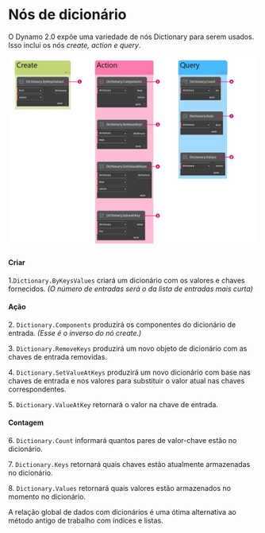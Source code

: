 # Nós de dicionário

O Dynamo 2.0 expõe uma variedade de nós Dictionary para serem usados. Isso inclui os nós _create, action e query_.

![](<../images/5-5/2/dictionary nodes - nodes.jpg>)

#### Criar

1.`Dictionary.ByKeysValues` criará um dicionário com os valores e chaves fornecidos. _(O número de entradas será o da lista de entradas mais curta)_

#### Ação

2\. `Dictionary.Components` produzirá os componentes do dicionário de entrada. _(Esse é o inverso do nó create.)_

3\. `Dictionary.RemoveKeys` produzirá um novo objeto de dicionário com as chaves de entrada removidas.

4\. `Dictionary.SetValueAtKeys` produzirá um novo dicionário com base nas chaves de entrada e nos valores para substituir o valor atual nas chaves correspondentes.

5\. `Dictionary.ValueAtKey` retornará o valor na chave de entrada.

#### Contagem

6\. `Dictionary.Count` informará quantos pares de valor-chave estão no dicionário.

7\. `Dictionary.Keys` retornará quais chaves estão atualmente armazenadas no dicionário.

8\. `Dictionary.Values` retornará quais valores estão armazenados no momento no dicionário.

A relação global de dados com dicionários é uma ótima alternativa ao método antigo de trabalho com índices e listas.
